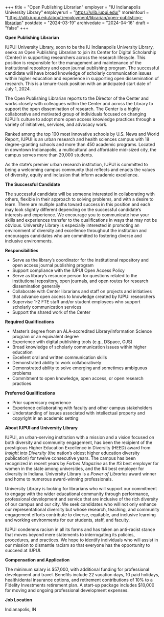+++
title = "Open Publishing Librarian"
employer = "IU Indianapolis University Library"
employerurl = "https://ulib.iupui.edu/"
moreinfourl = "https://ulib.iupui.edu/about/employment/librarian/open-publishing-librarian"
postdate = "2024-03-19"
archivedate = "2024-04-16"
draft = "false"
+++

**Open Publishing Librarian**

IUPUI University Library, soon to be the IU Indianapolis University Library, seeks an Open Publishing Librarian to join its Center for Digital Scholarship (Center) in supporting researchers across the research lifecycle. This position is responsible for the management and maintenance of the institutional repository and open journal publishing program. The successful candidate will have broad knowledge of scholarly communication issues within higher education and experience in supporting open dissemination of research. This is a tenure-track position with an anticipated start date of July 1, 2024.

The Open Publishing Librarian reports to the Director of the Center and works closely with colleagues within the Center and across the Library to support the open dissemination of research. The Center is a highly collaborative and motivated group of individuals focused on changing IUPUI’s culture to adopt more open access knowledge practices through a variety of initiatives, services, and advocacy work.

Ranked among the top 100 most innovative schools by U.S. News and World Report, IUPUI is an urban research and health sciences campus with 18 degree-granting schools and more than 450 academic programs. Located in downtown Indianapolis, a multicultural and affordable mid-sized city, the campus serves more than 29,000 students.

As the state’s premier urban research institution, IUPUI is committed to being a welcoming campus community that reflects and enacts the values of diversity, equity and inclusion that inform academic excellence.

**The Successful Candidate**

The successful candidate will be someone interested in collaborating with others, flexible in their approach to solving problems, and with a desire to learn. There are multiple paths toward success in this position and each may look slightly different depending on the successful candidate’s interests and experience. We encourage you to communicate how your skills and experiences transfer to the qualifications in ways that may not be obvious. University Library is especially interested in promoting an environment of diversity and excellence throughout the institution and encourages candidates who are committed to fostering diverse and inclusive environments.

**Responsibilities**

- Serve as the library’s coordinator for the institutional repository and open access journal publishing program
- Support compliance with the IUPUI Open Access Policy
- Serve as library’s resource person for questions related to the institutional repository, open journals, and open routes for research dissemination generally
- Collaborate with Center librarians and staff on projects and initiatives that advance open access to knowledge created by IUPUI researchers
- Supervise 1-2 FTE staff and/or student employees who support scholarly communication services
- Support the shared work of the Center

**Required Qualifications**

- Master’s degree from an ALA-accredited Library/Information Science program or an equivalent degree
- Experience with digital publishing tools (e.g., DSpace, OJS)
- Broad knowledge of scholarly communication issues within higher education
- Excellent oral and written communication skills
- Demonstrated ability to work collaboratively
- Demonstrated ability to solve emerging and sometimes ambiguous problems
- Commitment to open knowledge, open access, or open research practices

**Preferred Qualifications**

- Prior supervisory experience
- Experience collaborating with faculty and other campus stakeholders
- Understanding of issues associated with intellectual property and copyright in an academic setting

**About IUPUI and University Library**

IUPUI, an urban-serving institution with a mission and a vision focused on both diversity and community engagement, has been the recipient of the prestigious Higher Education Excellence in Diversity (HEED) award from _Insight into Diversity_ (the nation’s oldest higher education diversity publication) for twelve consecutive years. The campus has been recognized in recent years by _Forbes Magazine_ as the #3 best employer for women in the state among universities, and the #4 best employer for diversity in Indiana. University Library is a _Power of Libraries_ award winner and home to numerous award-winning professionals.

University Library is looking for librarians who will support our commitment to engage with the wider educational community through performance, professional development and service that are inclusive of the rich diversity of our campus and our city. We seek candidates who will not only enhance our representational diversity but whose research, teaching, and community engagement efforts contribute to diverse, equitable, and inclusive learning and working environments for our students, staff, and faculty.

IUPUI condemns racism in all its forms and has taken an anti-racist stance that moves beyond mere statements to interrogating its policies, procedures, and practices. We hope to identify individuals who will assist in our mission to dismantle racism so that everyone has the opportunity to succeed at IUPUI.

**Compensation and Application**

The minimum salary is $57,000, with additional funding for professional development and travel. Benefits include 22 vacation days, 10 paid holidays, health/dental insurance options, and retirement contributions of 10% to a Fidelity Investments retirement plan. A start-up package includes $10,000 for moving and ongoing professional development expenses.



**Job Location**

Indianapolis, IN
